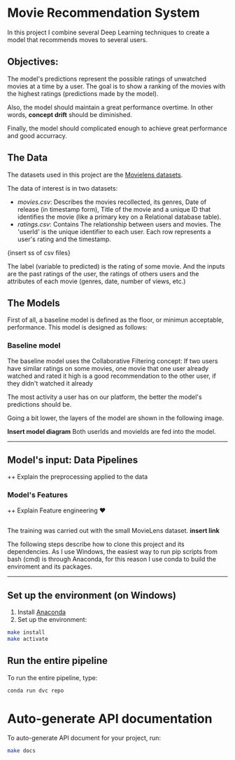 # Movie Recommendation System

In this project I combine several Deep Learning techniques to create a model that recommends moves to several users.

## Objectives:

The model's predictions represent the possible ratings of unwatched movies at a time by a user. The goal is to show a ranking of the movies with the highest ratings (predictions made by the model).

Also, the model should maintain a great performance overtime. In other words, **concept drift** should be diminished.

Finally, the model should complicated enough to achieve great performance and good accurracy.

## The Data

The datasets used in this project are the [Movielens datasets](https://grouplens.org/datasets/movielens/latest/).

The data of interest is in two datasets:
+ _movies.csv_: Describes the movies recollected, its genres, Date of release (in timestamp form), Title of the movie and a unique ID that identifies the movie (like a primary key on a Relational database table).
+ _ratings.csv_: Contains The relationship between users and movies. The 'userId' is the unique identifier to each user. Each row represents a user's rating and the timestamp.

{insert ss of csv files}

The label (variable to predicted) is the rating of some movie. And the inputs are the past ratings of the user, the ratings of others users and the attributes of each movie (genres, date, number of views, etc.)

## The Models 

First of all, a baseline model is defined as the floor, or minimun acceptable, performance.
This model is designed as follows:

### Baseline model
The baseline model uses the Collaborative Filtering concept:
    If two users have similar ratings on some movies, one movie that one user already watched and rated it high is a good recommendation to the other user, if they didn't watched it already

The most activity a user has on our platform, the better the model's predictions should be.

Going a bit lower, the layers of the model are shown in the following image.

**Insert model diagram**
Both userIds and movieIds are fed into the model. 

---
## Model's input: Data Pipelines
++ Explain the preprocessing applied to the data

### Model's Features
++ Explain Feature engineering ♥

## 

The training was carried out with the small MovieLens dataset. 
**insert link**




The following steps describe how to clone this project and its dependencies. As I use Windows, the easiest way to run pip scripts from bash (cmd) is through Anaconda, for this reason I use conda to build the enviroment and its packages.

---
## Set up the environment (on Windows)
1. Install [Anaconda](https://repo.anaconda.com/archive/Anaconda3-2022.05-Windows-x86_64.exe)
2. Set up the environment:
```bash
make install
make activate
```

## Run the entire pipeline
To run the entire pipeline, type:
```bash
conda run dvc repo
```

# Auto-generate API documentation

To auto-generate API document for your project, run:

```bash
make docs
```
